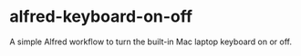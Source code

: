 # alfred-keyboard-on-off
A simple Alfred workflow to turn the built-in Mac laptop keyboard on or off.
